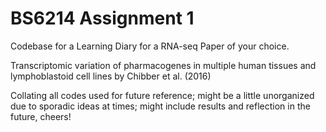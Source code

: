 # BS6214 Assignment 1

Codebase for a Learning Diary for a RNA-seq Paper of your choice. 

Transcriptomic variation of pharmacogenes in multiple human tissues and lymphoblastoid cell lines by Chibber et al. (2016) 

Collating all codes used for future reference; might be a little unorganized due to sporadic ideas at times; might include results and reflection in the future, cheers! 